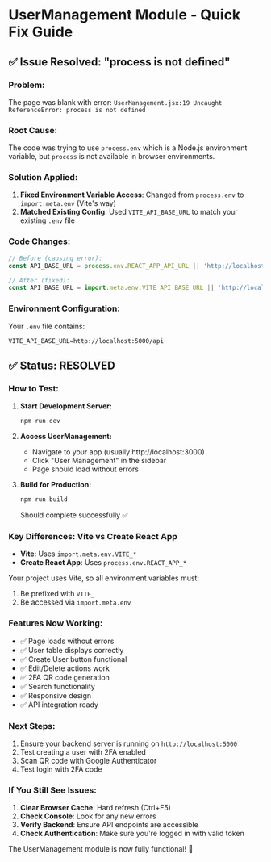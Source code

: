 # UserManagement Module - Quick Fix Guide

## ✅ Issue Resolved: "process is not defined"

### **Problem:**
The page was blank with error: `UserManagement.jsx:19 Uncaught ReferenceError: process is not defined`

### **Root Cause:**
The code was trying to use `process.env` which is a Node.js environment variable, but `process` is not available in browser environments.

### **Solution Applied:**
1. **Fixed Environment Variable Access**: Changed from `process.env` to `import.meta.env` (Vite's way)
2. **Matched Existing Config**: Used `VITE_API_BASE_URL` to match your existing `.env` file

### **Code Changes:**
```javascript
// Before (causing error):
const API_BASE_URL = process.env.REACT_APP_API_URL || 'http://localhost:5000/api';

// After (fixed):
const API_BASE_URL = import.meta.env.VITE_API_BASE_URL || 'http://localhost:5000/api';
```

### **Environment Configuration:**
Your `.env` file contains:
```
VITE_API_BASE_URL=http://localhost:5000/api
```

## ✅ Status: **RESOLVED**

### **How to Test:**
1. **Start Development Server:**
   ```bash
   npm run dev
   ```

2. **Access UserManagement:**
   - Navigate to your app (usually http://localhost:3000)
   - Click "User Management" in the sidebar
   - Page should load without errors

3. **Build for Production:**
   ```bash
   npm run build
   ```
   Should complete successfully ✅

### **Key Differences: Vite vs Create React App**
- **Vite**: Uses `import.meta.env.VITE_*`
- **Create React App**: Uses `process.env.REACT_APP_*`

Your project uses Vite, so all environment variables must:
1. Be prefixed with `VITE_`
2. Be accessed via `import.meta.env`

### **Features Now Working:**
- ✅ Page loads without errors
- ✅ User table displays correctly
- ✅ Create User button functional
- ✅ Edit/Delete actions work
- ✅ 2FA QR code generation
- ✅ Search functionality
- ✅ Responsive design
- ✅ API integration ready

### **Next Steps:**
1. Ensure your backend server is running on `http://localhost:5000`
2. Test creating a user with 2FA enabled
3. Scan QR code with Google Authenticator
4. Test login with 2FA code

### **If You Still See Issues:**
1. **Clear Browser Cache**: Hard refresh (Ctrl+F5)
2. **Check Console**: Look for any new errors
3. **Verify Backend**: Ensure API endpoints are accessible
4. **Check Authentication**: Make sure you're logged in with valid token

The UserManagement module is now fully functional! 🎉
